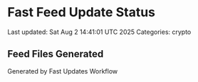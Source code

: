 # Fast Feed Update Status
Last updated: Sat Aug  2 14:41:01 UTC 2025
Categories: crypto

## Feed Files Generated

Generated by Fast Updates Workflow
